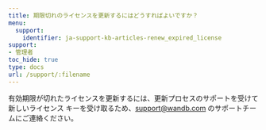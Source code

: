 ```yaml
---
title: 期限切れのライセンスを更新するにはどうすればよいですか？
menu:
  support:
    identifier: ja-support-kb-articles-renew_expired_license
support:
- 管理者
toc_hide: true
type: docs
url: /support/:filename
---
```


有効期限が切れたライセンスを更新するには、更新プロセスのサポートを受けて新しいライセンス キーを受け取るため、support@wandb.com のサポートチームにご連絡ください。